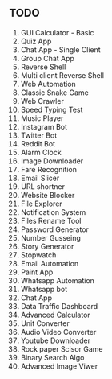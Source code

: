 ## TODO
1. GUI Calculator - Basic
2. Quiz App
3. Chat App - Single Client
4. Group Chat App 
5. Reverse Shell
6. Multi client Reverse Shell
7. Web Automation
8. Classic Snake Game
9. Web Crawler
10. Speed Typing Test
11. Music Player
12. Instagram Bot
13. Twitter Bot
14. Reddit Bot
15. Alarm Clock
16. Image Downloader
17. Fare Recognition
18. Email Slicer
19. URL shortner
20. Website Blocker
21. File Explorer
22. Notification System
23. Files Rename Tool
24. Password Generator
25. Number Gusseing
26. Story Generator
27. Stopwatch
28. Email Automation
29. Paint App
30. Whatsapp Automation
31. Whatsapp bot
32. Chat App
33. Data Traffic Dashboard
34. Advanced Calculator
35. Unit Converter
36. Audio Video Converter
37. Youtube Downloader
38. Rock paper Scisor Game
39. Binary Search Algo
40. Advanced Image Viwer